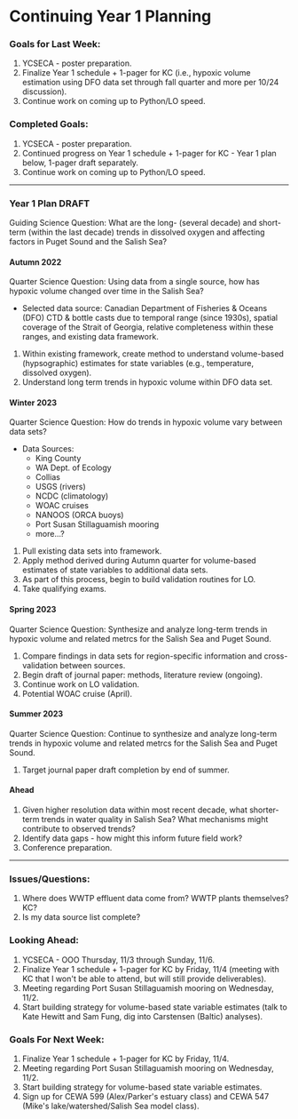# Continuing Year 1 Planning

### Goals for Last Week:
1. YCSECA - poster preparation.
2. Finalize Year 1 schedule + 1-pager for KC (i.e., hypoxic volume estimation using DFO data set through fall quarter and more per 10/24 discussion).
3. Continue work on coming up to Python/LO speed.

### Completed Goals:
1. YCSECA - poster preparation.
2. Continued progress on Year 1 schedule + 1-pager for KC - Year 1 plan below, 1-pager draft separately.
3. Continue work on coming up to Python/LO speed.

---

### Year 1 Plan DRAFT

Guiding Science Question: What are the long- (several decade) and short-term (within the last decade) trends in dissolved oxygen and affecting factors in Puget Sound and the Salish Sea?

#### Autumn 2022
Quarter Science Question: Using data from a single source, how has hypoxic volume changed over time in the Salish Sea?
  - Selected data source: Canadian Department of Fisheries & Oceans (DFO) CTD & bottle casts due to temporal range (since 1930s), spatial coverage of the Strait of Georgia, relative completeness within these ranges, and existing data framework.

1. Within existing framework, create method to understand volume-based (hypsographic) estimates for state variables (e.g., temperature, dissolved oxygen).
2. Understand long term trends in hypoxic volume within DFO data set.

#### Winter 2023
Quarter Science Question: How do trends in hypoxic volume vary between data sets?
  - Data Sources:
    - King County
    - WA Dept. of Ecology
    - Collias
    - USGS (rivers)
    - NCDC (climatology)
    - WOAC cruises
    - NANOOS (ORCA buoys)
    - Port Susan Stillaguamish mooring
    - more...?

1. Pull existing data sets into framework.
2. Apply method derived during Autumn quarter for volume-based estimates of state variables to additional data sets.
3. As part of this process, begin to build validation routines for LO.
4. Take qualifying exams.

#### Spring 2023
Quarter Science Question: Synthesize and analyze long-term trends in hypoxic volume and related metrcs for the Salish Sea and Puget Sound.
1. Compare findings in data sets for region-specific information and cross-validation between sources.
2. Begin draft of journal paper: methods, literature review (ongoing).
3. Continue work on LO validation.
4. Potential WOAC cruise (April).

#### Summer 2023
Quarter Science Question: Continue to synthesize and analyze long-term trends in hypoxic volume and related metrcs for the Salish Sea and Puget Sound.
1. Target journal paper draft completion by end of summer.

#### Ahead
1. Given higher resolution data within most recent decade, what shorter-term trends in water quality in Salish Sea? What mechanisms might contribute to observed trends?
2. Identify data gaps - how might this inform future field work?
3. Conference preparation.

--- 

### Issues/Questions:
1. Where does WWTP effluent data come from? WWTP plants themselves? KC?
2. Is my data source list complete?

### Looking Ahead:
1. YCSECA - OOO Thursday, 11/3 through Sunday, 11/6.
2. Finalize Year 1 schedule + 1-pager for KC by Friday, 11/4 (meeting with KC that I won't be able to attend, but will still provide deliverables).
3. Meeting regarding Port Susan Stillaguamish mooring on Wednesday, 11/2.
4. Start building strategy for volume-based state variable estimates (talk to Kate Hewitt and Sam Fung, dig into Carstensen (Baltic) analyses).

### Goals For Next Week:
1. Finalize Year 1 schedule + 1-pager for KC by Friday, 11/4.
2. Meeting regarding Port Susan Stillaguamish mooring on Wednesday, 11/2.
3. Start building strategy for volume-based state variable estimates.
4. Sign up for CEWA 599 (Alex/Parker's estuary class) and CEWA 547 (Mike's lake/watershed/Salish Sea model class).

